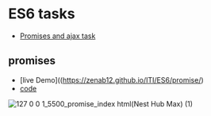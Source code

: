 # ES6 tasks

- [Promises and ajax task](#promises)


## promises
- [live Demo]((https://zenab12.github.io/ITI/ES6/promise/)
- [code](https://github.com/zenab12/ITI/new/main/ES6/script.js)

![127 0 0 1_5500_promise_index html(Nest Hub Max) (1)](https://user-images.githubusercontent.com/78083890/210024275-11820483-2768-44a4-a172-dd5db5b273d5.png)
